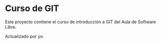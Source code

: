 # Curso de GIT

Este proyecto contiene el curso de introducción a GIT del Aula de Software Libre.

Actualizado por yo.
